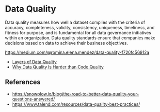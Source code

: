 # Data Quality

Data quality measures how well a dataset complies with the criteria of accuracy,
completeness, validity, consistency, uniqueness, timeliness, and fitness for purpose,
and is fundamental for all data governance initiatives within an organization.
Data quality standards ensure that companies make decisions based on data to achieve
their business objectives.

https://medium.com/@romina.elena.mendez/data-quality-f720fc56912a

- [Layers of Data Quality](https://towardsdatascience.com/layers-of-data-quality-320bf3770db5)
- [Why Data Quality Is Harder than Code Quality](https://towardsdatascience.com/why-data-quality-is-harder-than-code-quality-a7ab78c9d9e)

## References

- https://snowplow.io/blog/the-road-to-better-data-quality-your-questions-answered/
- https://www.talend.com/resources/data-quality-best-practices/
